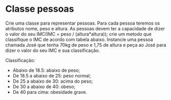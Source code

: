 # Classe pessoas

Crie uma classe para representar pessoas.
Para cada pessoa teremos os atributos nome, peso e altura. As pessoas devem ter a capacidade de dizer o valor do seu IMC(IMC = peso / (altura*altura));
crie um metodo que classifique o IMC de acordo com tabela abaixo. 
Instancie uma pessoa chamada José que tenha 70kg de peso e 1,75 de altura e peça ao José para dizer o valor do seu IMC e sua classificação.

Classificação:
* Abaixo de 18.5: abaixo de peso;
* De 18.5 a abaixo de 25: peso normal;
* De 25 a abaixo de 30: acima do peso;
* De 30 a abaixo de 40: obeso;
* De 40 para cima: obesidade grave.
